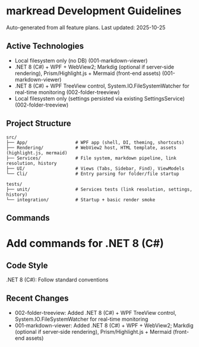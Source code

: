 # markread Development Guidelines

Auto-generated from all feature plans. Last updated: 2025-10-25

## Active Technologies
- Local filesystem only (no DB) (001-markdown-viewer)
- .NET 8 (C#) + WPF + WebView2; Markdig (optional if server‑side rendering), Prism/Highlight.js + Mermaid (front-end assets) (001-markdown-viewer)
- .NET 8 (C#) + WPF TreeView control, System.IO.FileSystemWatcher for real-time monitoring (002-folder-treeview)
- Local filesystem only (settings persisted via existing SettingsService) (002-folder-treeview)

## Project Structure

```text
src/
├── App/                  # WPF app (shell, DI, theming, shortcuts)
├── Rendering/            # WebView2 host, HTML template, assets (highlight.js, mermaid)
├── Services/             # File system, markdown pipeline, link resolution, history
├── UI/                   # Views (Tabs, Sidebar, Find), ViewModels
└── Cli/                  # Entry parsing for folder/file startup

tests/
├── unit/                 # Services tests (link resolution, settings, history)
└── integration/          # Startup + basic render smoke
```

## Commands

# Add commands for .NET 8 (C#)

## Code Style

.NET 8 (C#): Follow standard conventions

## Recent Changes
- 002-folder-treeview: Added .NET 8 (C#) + WPF TreeView control, System.IO.FileSystemWatcher for real-time monitoring
- 001-markdown-viewer: Added .NET 8 (C#) + WPF + WebView2; Markdig (optional if server‑side rendering), Prism/Highlight.js + Mermaid (front-end assets)


<!-- MANUAL ADDITIONS START -->
<!-- MANUAL ADDITIONS END -->
